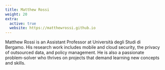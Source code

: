 ```yaml
---
title: Matthew Rossi
weight: 20
extra:
  active: true
  website: https://matthewrossi.github.io
---
```


Matthew Rossi is an Assistant Professor at Università degli Studi di
Bergamo. His research work includes mobile and cloud security, the privacy of
outsourced data, and policy management. He is also a passionate problem-solver
who thrives on projects that demand learning new concepts and skills.
